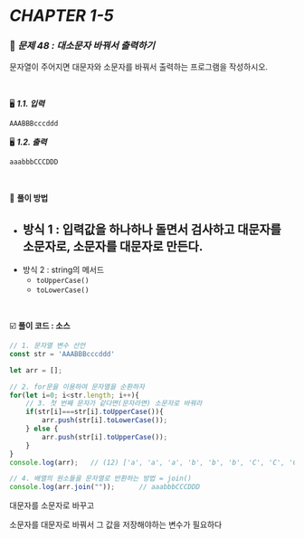 # _CHAPTER 1-5_

###  :pencil: ***문제 48 :  대소문자 바꿔서 출력하기***

문자열이 주어지면 대문자와 소문자를 바꿔서 출력하는 프로그램을 작성하시오.

<br>

:desktop_computer: ***1.1. 입력***

```javascript
AAABBBcccddd
```

:desktop_computer: ***1.2. 출력***

```javascript
aaabbbCCCDDD
```

<br>

:scroll: **풀이 방법**

- 방식 1 : 입력값을 하나하나 돌면서 검사하고 대문자를 소문자로, 소문자를 대문자로 만든다.
  - 
- 방식 2 :  string의 메서드
  - `toUpperCase()`
  - `toLowerCase()`

<br>

:ballot_box_with_check: **풀이 코드  : 소스**

```javascript
// 1. 문자열 변수 선언
const str = 'AAABBBcccddd'

let arr = [];

// 2. for문을 이용하여 문자열을 순환하자
for(let i=0; i<str.length; i++){
    // 3. 첫 번째 문자가 같다면(문자라면) 소문자로 바꿔라
    if(str[i]===str[i].toUpperCase()){
        arr.push(str[i].toLowerCase());
    } else {
        arr.push(str[i].toUpperCase());
    }
}
console.log(arr);	// (12) ['a', 'a', 'a', 'b', 'b', 'b', 'C', 'C', 'C', 'D', 'D', 'D']

// 4. 배열의 원소들을 문자열로 반환하는 방법 = join()
console.log(arr.join(""));		// aaabbbCCCDDD
```



대문자를 소문자로 바꾸고

소문자를 대문자로 바꿔서 그 값을 저장해야하는 변수가 필요하다
